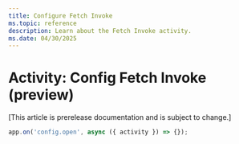 ```yaml
---
title: Configure Fetch Invoke
ms.topic: reference
description: Learn about the Fetch Invoke activity.
ms.date: 04/30/2025
---
```


# Activity: Config Fetch Invoke (preview)

[This article is prerelease documentation and is subject to change.]

```typescript
app.on('config.open', async ({ activity }) => {});
```